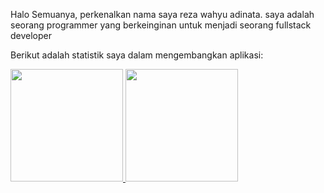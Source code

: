 Halo Semuanya, perkenalkan nama saya reza wahyu adinata. saya adalah seorang programmer yang berkeinginan untuk menjadi seorang fullstack developer 

Berikut adalah statistik saya dalam mengembangkan aplikasi:

<p align="left">
<a href="https://github.com/rezawahyuadinata">
  <img height="180em" src="https://github-readme-stats-eight-theta.vercel.app/api?username=rezawahyuadinata&show_icons=true&theme=algolia&include_all_commits=true&count_private=true"/>
  <img height="180em" src="https://github-readme-stats-eight-theta.vercel.app/api/top-langs/?username=rezawahyuadinata&layout=compact&langs_count=8&theme=algolia"/>
</a>
</p>
